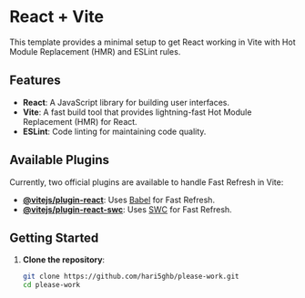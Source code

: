 # React + Vite

This template provides a minimal setup to get React working in Vite with Hot Module Replacement (HMR) and ESLint rules.

## Features

- **React**: A JavaScript library for building user interfaces.
- **Vite**: A fast build tool that provides lightning-fast Hot Module Replacement (HMR) for React.
- **ESLint**: Code linting for maintaining code quality.

## Available Plugins

Currently, two official plugins are available to handle Fast Refresh in Vite:

- **[@vitejs/plugin-react](https://github.com/vitejs/vite-plugin-react/blob/main/packages/plugin-react/README.md)**: Uses [Babel](https://babeljs.io/) for Fast Refresh.
- **[@vitejs/plugin-react-swc](https://github.com/vitejs/vite-plugin-react-swc)**: Uses [SWC](https://swc.rs/) for Fast Refresh.

## Getting Started

1. **Clone the repository**:
   ```bash
   git clone https://github.com/hari5ghb/please-work.git
   cd please-work
